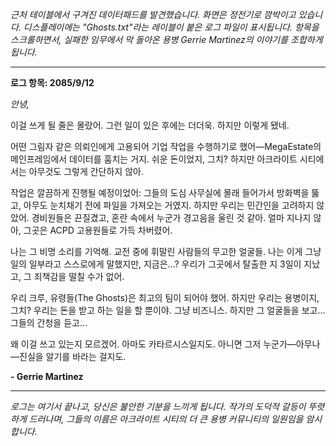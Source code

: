 _근처 테이블에서 구겨진 데이터패드를 발견했습니다. 화면은 정전기로 깜박이고 있습니다. 디스플레이에는 "Ghosts.txt"라는 레이블이 붙은 로그 파일이 표시됩니다. 항목을 스크롤하면서, 실패한 임무에서 막 돌아온 용병 Gerrie Martinez의 이야기를 조합하게 됩니다._

---

**로그 항목: 2085/9/12**

_안녕,_

이걸 쓰게 될 줄은 몰랐어. 그런 일이 있은 후에는 더더욱. 하지만 이렇게 됐네.

어떤 그림자 같은 의뢰인에게 고용되어 기업 작업을 수행하기로 했어—MegaEstate의 메인프레임에서 데이터를 훔치는 거지. 쉬운 돈이었지, 그치? 하지만 아크라이트 시티에서는 아무것도 그렇게 간단하지 않아.

작업은 깔끔하게 진행될 예정이었어: 그들의 도심 사무실에 몰래 들어가서 방화벽을 뚫고, 아무도 눈치채기 전에 파일을 가져오는 거였지. 하지만 우리는 민간인을 고려하지 않았어. 경비원들은 끈질겼고, 혼란 속에서 누군가 경고음을 울린 것 같아. 얼마 지나지 않아, 그곳은 ACPD 고용원들로 가득 차버렸어.

나는 그 비명 소리를 기억해. 교전 중에 휘말린 사람들의 무고한 얼굴들. 나는 이게 그냥 일의 일부라고 스스로에게 말했지만, 지금은...? 우리가 그곳에서 탈출한 지 3일이 지났고, 그 죄책감을 떨칠 수가 없어.

우리 크루, 유령들(The Ghosts)은 최고의 팀이 되어야 했어. 하지만 우리는 용병이지, 그치? 우리는 돈을 받고 하는 일을 할 뿐이야. 그냥 비즈니스. 하지만 그 얼굴들을 보고... 그들의 간청을 듣고...

왜 이걸 쓰고 있는지 모르겠어. 아마도 카타르시스일지도. 아니면 그저 누군가—아무나—진실을 알기를 바라는 걸지도.

**- Gerrie Martinez**

---

_로그는 여기서 끝나고, 당신은 불안한 기분을 느끼게 됩니다. 작가의 도덕적 갈등이 뚜렷하게 드러나며, 그들의 이름은 아크라이트 시티의 더 큰 용병 커뮤니티의 일원임을 암시합니다._

